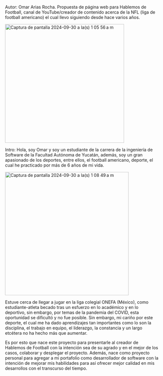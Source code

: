 Autor: Omar Arias Rocha.
Propuesta de página web para Hablemos de Football, canal de YouTube/creador de contenido acerca de la NFL (liga de football americano) el cual llevo siguiendo desde hace varios años.

<img width="391" alt="Captura de pantalla 2024-09-30 a la(s) 1 05 56 a m" src="https://github.com/user-attachments/assets/29cfb132-91f9-403b-b038-db0f53d20baf">

Intro:
Hola, soy Omar y soy un estudiante de la carrera de la ingeniería de Software de la Facultad Autónoma de Yucatán, además, soy un gran apasionado de los deportes, entre ellos, el football americano,
deporte, el cual he practicado por más de 6 años de mi vida.

<img width="406" alt="Captura de pantalla 2024-09-30 a la(s) 1 08 49 a m" src="https://github.com/user-attachments/assets/e83b9c33-0b66-4308-a93a-1575d3cbf6e8">

Estuve cerca de llegar a jugar en la liga colegial ONEFA (México), como estudiante-atleta becado tras un esfuerzo en lo académico y en lo deportivo, sin embargo, por temas de la pandemia del COVID, esta oportunidad se dificultó y no fue posible.
Sin embargo, mi cariño por este deporte, el cual me ha dado aprendizajes tan importantes como lo son la disciplina, el trabajo en equipo, el liderazgo, la constancia y un largo etcétera no ha hecho más que aumentar.

Es por esto que nace este proyecto para presentarle al creador de Hablemos de Football con la intención sea de su agrado y en el mejor de los casos, colaborar y desplegar el proyecto.
Además, nace como proyecto personal para agregar a mi portafolio como desarrollador de software con la intención de mejorar mis habilidades para así ofrecer mejor calidad en mis desarrollos con el transcurso del tiempo.
